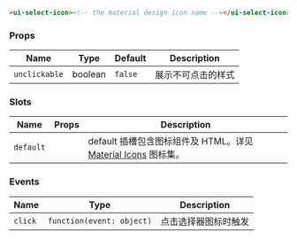 ```html
<ui-select-icon><!-- the material design icon name --></ui-select-icon>
```

### Props

| Name          | Type    | Default | Description        |
| ------------- | ------- | ------- | ------------------ |
| `unclickable` | boolean | `false` | 展示不可点击的样式 |

### Slots

| Name      | Props | Description                                                               |
| --------- | ----- | ------------------------------------------------------------------------- |
| `default` |       | default 插槽包含图标组件及 HTML。详见 [Material Icons](/#/icons) 图标集。 |

### Events

| Name    | Type                      | Description          |
| ------- | ------------------------- | -------------------- |
| `click` | `function(event: object)` | 点击选择器图标时触发 |
